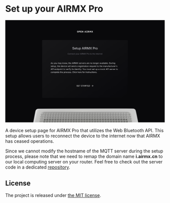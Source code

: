 # Set up your AIRMX Pro

![Screenshot of the setup page.](art/screenshot.png)

A device setup page for AIRMX Pro that utilizes the Web Bluetooth API.
This setup allows users to reconnect the device to the internet now that
AIRMX has ceased operations.

Since we cannot modify the hostname of the MQTT server during the setup
process, please note that we need to remap the domain name __i.airmx.cn__
to our local computing server on your router. Feel free to check out the
server code in a dedicated [repository](https://github.com/openairmx/server).

## License

The project is released under [the MIT license](LICENSE.md).
